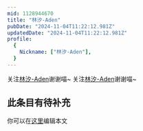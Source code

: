 ```yaml
---
mid: 1128944670
title: "林汐-Aden"
pubDate: "2024-11-04T11:22:12.981Z"
updatedDate: "2024-11-04T11:22:12.981Z"
profile:
  {
    Nickname: ["林汐-Aden"],
  }
---
```


关注[林汐-Aden](https://space.bilibili.com/1128944670)谢谢喵~ 关注[林汐-Aden](https://space.bilibili.com/1128944670)谢谢喵~

## 此条目有待补充
你可以在[这里](https://github.com/Yuhanawa/VTuber.ICU-Content/edit/master/v/林汐-Aden/index.md)编辑本文
